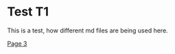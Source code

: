 # Test T1 
This is a test, how different md files are being used here.

<a href="20 - T2.html">Page 3</a>
